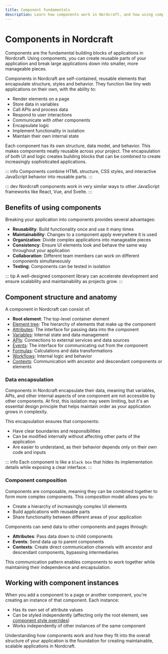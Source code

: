 ```yaml
---
title: Component fundamentals
description: Learn how components work in Nordcraft, and how using components can help you build maintanable, organized, and powerful applications.
---
```


# Components in Nordcraft

Components are the fundamental building blocks of applications in Nordcraft. Using components, you can create reusable parts of your application and break large applications down into smaller, more manageable pieces.

Components in Nordcraft are self-contained, reusable elements that encapsulate structure, styles and behavior. They function like tiny web applications on their own, with the ability to:

- Render elements on a page
- Store data in variables
- Call APIs and process data
- Respond to user interactions
- Communicate with other components
- Encapsulate logic
- Implement functionality in isolation
- Maintain their own internal state

Each component has its own structure, data model, and behavior. This makes components neatly reusable across your project. The encapsulation of both UI and logic creates building blocks that can be combined to create increasingly sophisticated applications.

::: info
Components combine HTML structure, CSS styles, and interactive JavaScript behavior into reusable parts.
:::

::: dev
Nordcraft components work in very similar ways to other JavaScript frameworks like React, Vue, and Svelte.
:::

## Benefits of using components

Breaking your application into components provides several advantages:

- **Reusability**: Build functionality once and use it many times
- **Maintainability**: Changes to a component apply everywhere it is used
- **Organization**: Divide complex applications into manageable pieces
- **Consistency**: Ensure UI elements look and behave the same way throughout your application
- **Collaboration**: Different team members can work on different components simultaneously
- **Testing**: Components can be tested in isolation

::: tip
A well-designed component library can accelerate development and ensure scalability and maintainability as projects grow.
:::

## Component structure and anatomy

A component in Nordcraft can consist of:

- **Root element**: The top-level container element
- [Element tree](/the-editor/element-tree): The hierarchy of elements that make up the component
- [Attributes](/components/interface-and-lifecycle#defining-attributes): The interface for passing data into the component
- [Variables](/variables/overview): Internal state and data management
- [APIs](/connecting-data/overview): Connections to external services and data sources
- [Events](/components/interface-and-lifecycle#setting-up-events): The interface for communicating out from the component
- [Formulas](/formulas/overview): Calculations and data transformations
- [Workflows](/workflows/overview): Internal logic and behavior
- [Contexts](/contexts/overview): Communication with ancestor and descendant components or elements

### Data encapsulation

Components in Nordcraft encapsulate their data, meaning that variables, APIs, and other internal aspects of one component are not accessible by other components. At first, this isolation may seem limiting, but it's an essential design principle that helps maintain order as your application grows in complexity.

This encapsulation ensures that components:

- Have clear boundaries and responsibilities
- Can be modified internally without affecting other parts of the application
- Are easier to understand, as their behavior depends only on their own code and inputs

::: info
Each component is like a `black box` that hides its implementation details while exposing a clear interface.
:::

### Component composition

Components are composable, meaning they can be combined together to form more complex components. This composition model allows you to:

- Create a hierarchy of increasingly complex UI elements
- Build applications with reusable parts
- Share functionality between different areas of your application

Components can send data to other components and pages through:

- **Attributes**: Pass data down to child components
- **Events**: Send data up to parent components
- **Contexts**: Create direct communication channels with ancestor and descendant components, bypassing intermediaries

This communication pattern enables components to work together while maintaining their independence and encapsulation.

## Working with component instances

When you add a component to a page or another component, you're creating an instance of that component. Each instance:

- Has its own set of attribute values
- Can be styled independently (affecting only the root element, see [component style overrides](/styling/conditional-styles#component-style-overrides))
- Works independently of other instances of the same component

Understanding how components work and how they fit into the overall structure of your application is the foundation for creating maintainable, scalable applications in Nordcraft.
